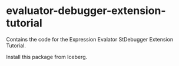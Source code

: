 # evaluator-debugger-extension-tutorial

Contains the code for the Expression Evalator StDebugger Extension Tutorial.

Install this package from Iceberg.
